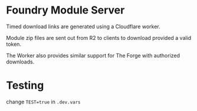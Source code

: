 # Foundry Module Server
Timed download links are generated using a Cloudflare worker.

Module zip files are sent out from R2 to clients to download provided a valid token.

The Worker also provides similar support for The Forge with authorized downloads.

# Testing
change `TEST=true` in `.dev.vars`
